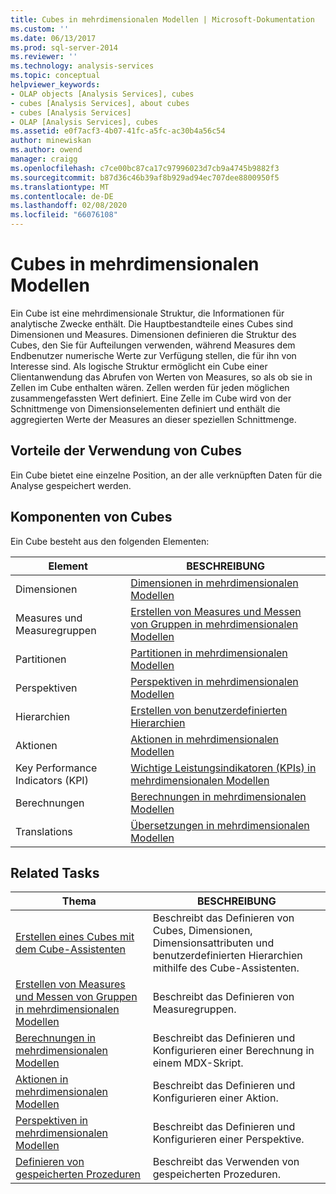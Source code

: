 ```yaml
---
title: Cubes in mehrdimensionalen Modellen | Microsoft-Dokumentation
ms.custom: ''
ms.date: 06/13/2017
ms.prod: sql-server-2014
ms.reviewer: ''
ms.technology: analysis-services
ms.topic: conceptual
helpviewer_keywords:
- OLAP objects [Analysis Services], cubes
- cubes [Analysis Services], about cubes
- cubes [Analysis Services]
- OLAP [Analysis Services], cubes
ms.assetid: e0f7acf3-4b07-41fc-a5fc-ac30b4a56c54
author: minewiskan
ms.author: owend
manager: craigg
ms.openlocfilehash: c7ce00bc87ca17c97996023d7cb9a4745b9882f3
ms.sourcegitcommit: b87d36c46b39af8b929ad94ec707dee8800950f5
ms.translationtype: MT
ms.contentlocale: de-DE
ms.lasthandoff: 02/08/2020
ms.locfileid: "66076108"
---
```

# <a name="cubes-in-multidimensional-models"></a>Cubes in mehrdimensionalen Modellen
  Ein Cube ist eine mehrdimensionale Struktur, die Informationen für analytische Zwecke enthält. Die Hauptbestandteile eines Cubes sind Dimensionen und Measures. Dimensionen definieren die Struktur des Cubes, den Sie für Aufteilungen verwenden, während Measures dem Endbenutzer numerische Werte zur Verfügung stellen, die für ihn von Interesse sind. Als logische Struktur ermöglicht ein Cube einer Clientanwendung das Abrufen von Werten von Measures, so als ob sie in Zellen im Cube enthalten wären. Zellen werden für jeden möglichen zusammengefassten Wert definiert. Eine Zelle im Cube wird von der Schnittmenge von Dimensionselementen definiert und enthält die aggregierten Werte der Measures an dieser speziellen Schnittmenge.  
  
## <a name="benefits-of-using-cubes"></a>Vorteile der Verwendung von Cubes  
 Ein Cube bietet eine einzelne Position, an der alle verknüpften Daten für die Analyse gespeichert werden.  
  
## <a name="components-of-cubes"></a>Komponenten von Cubes  
 Ein Cube besteht aus den folgenden Elementen:  
  
|Element|BESCHREIBUNG|  
|-------------|-----------------|  
|Dimensionen|[Dimensionen in mehrdimensionalen Modellen](dimensions-in-multidimensional-models.md)|  
|Measures und Measuregruppen|[Erstellen von Measures und Messen von Gruppen in mehrdimensionalen Modellen](create-measures-and-measure-groups-in-multidimensional-models.md)|  
|Partitionen|[Partitionen in mehrdimensionalen Modellen](partitions-in-multidimensional-models.md)|  
|Perspektiven|[Perspektiven in mehrdimensionalen Modellen](perspectives-in-multidimensional-models.md)|  
|Hierarchien|[Erstellen von benutzerdefinierten Hierarchien](user-defined-hierarchies-create.md)|  
|Aktionen|[Aktionen in mehrdimensionalen Modellen](actions-in-multidimensional-models.md)|  
|Key Performance Indicators (KPI)|[Wichtige Leistungsindikatoren &#40;KPIs&#41; in mehrdimensionalen Modellen](key-performance-indicators-kpis-in-multidimensional-models.md)|  
|Berechnungen|[Berechnungen in mehrdimensionalen Modellen](calculations-in-multidimensional-models.md)|  
|Translations|[Übersetzungen in mehrdimensionalen Modellen](translations-in-multidimensional-models-analysis-services.md)|  
  
## <a name="related-tasks"></a>Related Tasks  
  
|Thema|BESCHREIBUNG|  
|-----------|-----------------|  
|[Erstellen eines Cubes mit dem Cube-Assistenten](create-a-cube-using-the-cube-wizard.md)|Beschreibt das Definieren von Cubes, Dimensionen, Dimensionsattributen und benutzerdefinierten Hierarchien mithilfe des Cube-Assistenten.|  
|[Erstellen von Measures und Messen von Gruppen in mehrdimensionalen Modellen](create-measures-and-measure-groups-in-multidimensional-models.md)|Beschreibt das Definieren von Measuregruppen.|  
|[Berechnungen in mehrdimensionalen Modellen](calculations-in-multidimensional-models.md)|Beschreibt das Definieren und Konfigurieren einer Berechnung in einem MDX-Skript.|  
|[Aktionen in mehrdimensionalen Modellen](actions-in-multidimensional-models.md)|Beschreibt das Definieren und Konfigurieren einer Aktion.|  
|[Perspektiven in mehrdimensionalen Modellen](perspectives-in-multidimensional-models.md)|Beschreibt das Definieren und Konfigurieren einer Perspektive.|  
|[Definieren von gespeicherten Prozeduren](../multidimensional-models-extending-olap-stored-procedures/defining-stored-procedures.md)|Beschreibt das Verwenden von gespeicherten Prozeduren.|  
  
  
